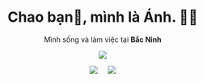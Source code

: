 <h1 align='center'>Chao bạn👋, mình là Ánh.  👩‍💻 </h1>

<p align='center'>
  Mình sống và làm việc tại <b>Bắc Ninh</b> 
</p>

<p align='center'>
  <a href="#"><img src="https://visitor-badge.glitch.me/badge?page_id=anhutc??style=for-the-badge&logo=appveyor"></a>
</p>

<p align='center'>
  <a href="https://www.facebook.com/dangvananhs" target="_blank"><img src="https://img.shields.io/badge/Facebook-blue?style=for-the-badge&logo=facebook&logoColor=white" /></a>&nbsp;&nbsp;&nbsp;&nbsp;
  <a href="https://www.youtube.com/@dangvananhs" target="_blank"><img src="https://img.shields.io/badge/Youtube-red?style=for-the-badge&logo=youtube&logoColor=white" /></a>
</p>
